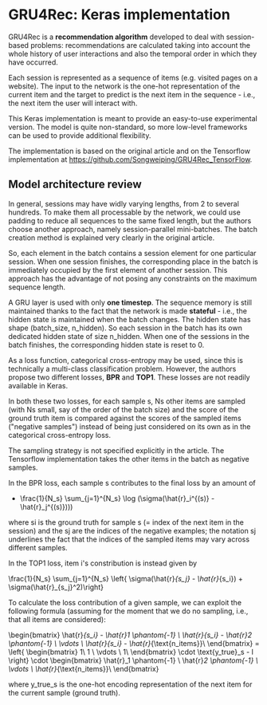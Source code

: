 # GRU4Rec: Keras implementation
GRU4Rec is a **recommendation algorithm** developed to deal with session-based problems: recommendations are calculated taking into account the whole history of user interactions and also the temporal order in which they have occurred.

Each session is represented as a sequence of items (e.g. visited pages on a website). The input to the network is the one-hot representation of the current item and the target to predict is the next item in the sequence - i.e., the next item the user will interact with.

This Keras implementation is meant to provide an easy-to-use experimental version. The model is quite non-standard, so more low-level frameworks can be used to provide additional flexibility.

The implementation is based on the original article and on the Tensorflow implementation at https://github.com/Songweiping/GRU4Rec_TensorFlow.

## Model architecture review

In general, sessions may have widly varying lengths, from 2 to several hundreds. To make them all processable by the network, we could use padding to reduce all sequences to the same fixed length, but the authors choose another approach, namely session-parallel mini-batches. The batch creation method is explained very clearly in the original article.

So, each element in the batch contains a session element for one particular session. When one session finishes, the corresponding place in the batch is immediately occupied by the first element of another session.
This approach has the advantage of not posing any constraints on the maximum sequence length.

A GRU layer is used with only **one timestep**. The sequence memory is still maintained thanks to the fact that the network is made **stateful** - i.e., the hidden state is maintained when the batch changes. The hidden state has shape (batch_size, n_hidden). So each session in the batch has its own dedicated hidden state of size n_hidden. When one of the sessions in the batch finishes, the corresponding hidden state is reset to 0.

As a loss function, categorical cross-entropy may be used, since this is technically a multi-class classification problem. However, the authors propose two different losses, **BPR** and **TOP1**. These losses are not readily available in Keras.

In both these two losses, for each sample s, Ns other items are sampled (with Ns small, say of the order of the batch size) and the score of the ground truth item is compared against the scores of the sampled items ("negative samples") instead of being just considered on its own as in the categorical cross-entropy loss. 

The sampling strategy is not specified explicitly in the article. The Tensorflow implementation takes the other items in the batch as negative samples.

In the BPR loss, each sample s contributes to the final loss by an amount of

- \frac{1}{N_s} \sum_{j=1}^{N_s} \log (\sigma(\hat{r}_i^{(s)} - \hat{r}_j^{(s)})))

where si is the ground truth for sample s (= index of the next item in the session) and the sj are the indices of the negative examples; the notation sj underlines the fact that the indices of the sampled items may vary across different samples.

In the TOP1 loss, item i's constribution is instead given by

\frac{1}{N_s} \sum_{j=1}^{N_s} \left\{ \sigma(\hat{r}_{s_j} - \hat{r}_{s_i}) + \sigma(\hat{r}_{s_j}^2)\right\}

To calculate the loss contribution of a given sample, we can exploit the following formula (assuming for the moment that we do no sampling, i.e., that all items are considered):

\begin{bmatrix}
\hat{r}_{s_i} - \hat{r}_1 \phantom{-1} \\ 
\hat{r}_{s_i} - \hat{r}_2 \phantom{-1} \\ 
\vdots 
\\ 
\hat{r}_{s_i} - \hat{r}_{\text{n\_items}}\\ 
\end{bmatrix} = \left\{ \begin{bmatrix}
1\\ 
1 \\ 
\vdots 
\\ 
1\\ 
\end{bmatrix} \cdot \text{y\_true}_s - I \right\} \cdot \begin{bmatrix}
\hat{r}_1 \phantom{-1} \\ 
\hat{r}_2 \phantom{-1} \\ 
\vdots 
\\ 
\hat{r}_{\text{n\_items}}\\ 
\end{bmatrix} 

where y_true_s is the one-hot encoding representation of the next item for the current sample (ground truth).








